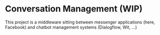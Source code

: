 # Conversation Management (WIP)

This project is a middleware sitting between messenger applications (here, Facebook) and chatbot management systems (Dialogflow, Wit, ...)
